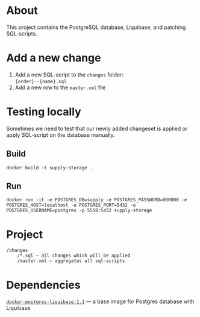 # About

This project contains the PostgreSQL database, Liquibase, and patching SQL-scripts.

# Add a new change

1. Add a new SQL-script to the `changes` folder:\
`{order}--{name}.sql`
2. Add a new row to the `master.xml` file

# Testing locally

Sometimes we need to test that our newly added changeset is applied or 
apply SQL-script on the database manually.

## Build

```
docker build -t supply-storage .
```

## Run

```
docker run -it -e POSTGRES_DB=supply -e POSTGRES_PASSWORD=000000 -e POSTGRES_HOST=localhost -e POSTGRES_PORT=5432 -e POSTGRES_USERNAME=postgres -p 5550:5432 supply-storage
```

# Project 

```
/changes 
    /*.sql — all changes which will be applied
    /master.xml — aggregates all sql-scripts
```

# Dependencies

[`docker-postgres-liquibase:1.1`](https://github.com/eigen-space/docker-postgres-liquibase) 
— a base image for Postgres database with Liquibase

